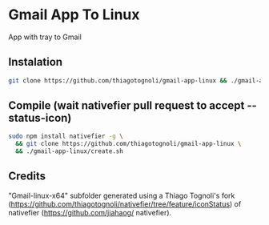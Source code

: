 # Gmail App To Linux

App with tray to Gmail

## Instalation
```bash
git clone https://github.com/thiagotognoli/gmail-app-linux && ./gmail-app-linux/install.sh
```

## Compile (wait nativefier pull request to accept --status-icon)
```bash
sudo npm install nativefier -g \
  && git clone https://github.com/thiagotognoli/gmail-app-linux \
  && ./gmail-app-linux/create.sh
```

## Credits
"Gmail-linux-x64" subfolder generated using a Thiago Tognoli's fork (https://github.com/thiagotognoli/nativefier/tree/feature/iconStatus) of nativefier (https://github.com/jiahaog/ nativefier).


